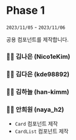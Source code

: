 # Phase 1

`2023/11/05` - `2023/11/06`

공용 컴포넌트를 제작합니다.

### 👩‍💻 김나은 (Nico1eKim)

### 👩‍💻 김다은 (kde98892)

### 👨‍💻 김하늘 (han-kimm)

### 👩‍💻 안희원 (naya_h2)

- `Card` 컴포넌트 제작
- `CardList` 컴포넌트 제작
